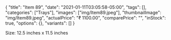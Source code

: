 {
    "title": "Item 89",
    "date": "2021-01-11T03:05:58-05:00",
    "tags": [],
    "categories": ["Trays"],
    "images": ["img/Item89.jpeg"],
    "thumbnailImage": "img/Item89.jpeg",
    "actualPrice": "₹ 1100.00",
    "comparePrice": "",
    "inStock": true,
    "options": {},
    "variants": []
}


Size: 12.5 inches x 11.5 inches
